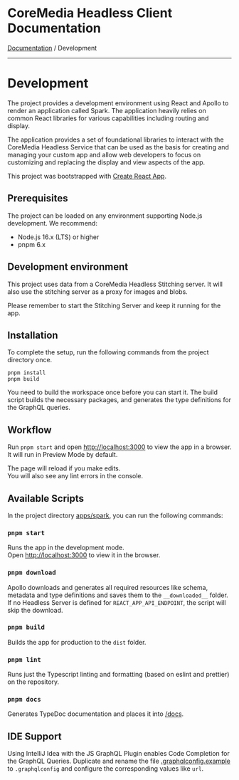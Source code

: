 # CoreMedia Headless Client Documentation

[Documentation](../README.md) / Development

---

# Development

The project provides a development environment using React and Apollo
to render an application called Spark. The application heavily relies on common 
React libraries for various capabilities including routing and display.

The application provides a set of foundational libraries to interact with the 
CoreMedia Headless Service that can be used as the basis for creating and managing 
your custom app and allow web developers to focus on customizing and replacing 
the display and view aspects of the app.

This project was bootstrapped with [Create React App](https://github.com/facebook/create-react-app).

## Prerequisites

The project can be loaded on any environment supporting Node.js development. 
We recommend:

- Node.js 16.x (LTS) or higher
- pnpm 6.x

## Development environment

This project uses data from a CoreMedia Headless Stitching server. It will also
use the stitching server as a proxy for images and blobs.

Please remember to start the Stitching Server and keep it running for the app.

## Installation

To complete the setup, run the following commands from the project directory once.

```
pnpm install
pnpm build
```

You need to build the workspace once before you can start it. The build script 
builds the necessary packages, and generates the type definitions for the GraphQL 
queries.

## Workflow

Run `pnpm start` and open [http://localhost:3000](http://localhost:3000) to view 
the app in a browser. It will run in Preview Mode by default.

The page will reload if you make edits.<br />
You will also see any lint errors in the console.

## Available Scripts

In the project directory [apps/spark](../../apps/spark), you can run the following commands:

### `pnpm start`

Runs the app in the development mode.<br />
Open [http://localhost:3000](http://localhost:3000) to view it in the browser.

### `pnpm download`

Apollo downloads and generates all required resources like schema, metadata and 
type definitions and saves them to the `__downloaded__` folder. 
If no Headless Server is defined for `REACT_APP_API_ENDPOINT`, the script will 
skip the download.

### `pnpm build`

Builds the app for production to the `dist` folder.

### `pnpm lint`

Runs just the Typescript linting and formatting (based on eslint and prettier) on the repository.

### `pnpm docs`

Generates TypeDoc documentation and places it into [/docs](../../apps/spark/docs).

## IDE Support

Using IntelliJ Idea with the JS GraphQL Plugin enables Code Completion for the
GraphQL Queries. Duplicate and rename the file [.graphqlconfig.example](../../.graphqlconfig.example) 
to `.graphqlconfig` and configure the corresponding values like `url`.

